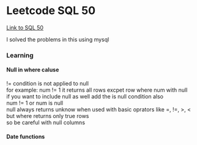 # Leetcode SQL 50
[Link to SQL 50](https://leetcode.com/studyplan/top-sql-50/)

I solved the problems in this using mysql

### Learning

#### Null in where caluse
!= condition is not applied to null  
for example: num != 1 it returns all rows excpet row where num with null  
if you want to include null as well add the is null condition also  
num != 1 or num is null  
null always returns unknow when used with basic oprators like =, !=, >, <  
but where returns only true rows  
so be careful with null columns  


#### Date functions
